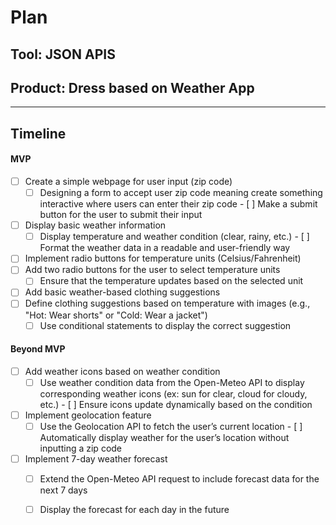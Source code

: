 # Plan

## Tool: JSON APIS
## Product: Dress based on Weather App

---

## Timeline

#### MVP
- [ ] Create a simple webpage for user input (zip code)
  - [ ] Designing a form to accept user zip code meaning create something interactive where users can enter their zip code
        - [ ] Make a submit button for the user to submit their input
- [ ] Display basic weather information
  - [ ] Display temperature and weather condition (clear, rainy, etc.)
        - [ ] Format the weather data in a readable and user-friendly way
- [ ]  Implement radio buttons for temperature units (Celsius/Fahrenheit)
  - [ ]  Add two radio buttons for the user to select temperature units
        - [ ]  Ensure that the temperature updates based on the selected unit
- [ ]  Add basic weather-based clothing suggestions
  - [ ]  Define clothing suggestions based on temperature with images (e.g., "Hot: Wear shorts" or "Cold: Wear a jacket")
        - [ ]  Use conditional statements to display the correct suggestion
#### Beyond MVP

- [ ] Add weather icons based on weather condition
  - [ ] Use weather condition data from the Open-Meteo API to display corresponding weather icons (ex: sun for clear, cloud for cloudy, etc.)
        - [ ] Ensure icons update dynamically based on the condition
- [ ] Implement geolocation feature
  - [ ] Use the Geolocation API to fetch the user’s current location
        - [ ] Automatically display weather for the user’s location without inputting a zip code
- [ ] Implement 7-day weather forecast
  - [ ] Extend the Open-Meteo API request to include forecast data for the next 7 days
  - [ ] Display the forecast for each day in the future


<!-- EXAMPLE

## Tool: APIs
## Product: Green Glass Door riddle app

## Timeline

### MVP

- [ ] Front-end
  - [x] Webpage to collect input from user (deadline: 4/15)
  - [ ] Webpage to display "yes, but a ___ can't" or "no, but a ___ can" (deadline: 5/1)
- [x] Back-end
  - [x] Use regex to test whether or not the word can go through the GGD (deadline: 3/1)
  - [x] Use the Twinword API to find related words (deadline: 3/15)
    - [ ] Iterate through the words until an opposite example can be found (deadline: 4/1)

#### Beyond MVP

- [ ] Use another API to make sure the opposite example is a noun
- [ ] Automate notification of API limit to make sure I don’t exceed free quota
- [ ] A multiple choice quizzer that will test the user’s knowledge of the solution

-->





<!-- DO NOT USE THIS YET

| Name | Glows | Grows |
| -------- | ------- | ------- |
|   |   |
|   |   |
|   |   |
|   |   |
|   |   |
|   |   |

-->
